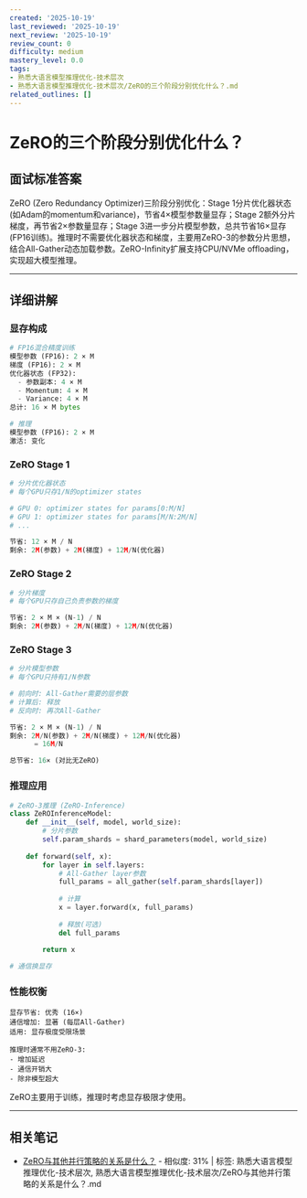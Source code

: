 ```yaml
---
created: '2025-10-19'
last_reviewed: '2025-10-19'
next_review: '2025-10-19'
review_count: 0
difficulty: medium
mastery_level: 0.0
tags:
- 熟悉大语言模型推理优化-技术层次
- 熟悉大语言模型推理优化-技术层次/ZeRO的三个阶段分别优化什么？.md
related_outlines: []
---
```


# ZeRO的三个阶段分别优化什么？

## 面试标准答案

ZeRO (Zero Redundancy Optimizer)三阶段分别优化：Stage 1分片优化器状态(如Adam的momentum和variance)，节省4×模型参数量显存；Stage 2额外分片梯度，再节省2×参数量显存；Stage 3进一步分片模型参数，总共节省16×显存(FP16训练)。推理时不需要优化器状态和梯度，主要用ZeRO-3的参数分片思想，结合All-Gather动态加载参数。ZeRO-Infinity扩展支持CPU/NVMe offloading，实现超大模型推理。

---

## 详细讲解

### 显存构成

```python
# FP16混合精度训练
模型参数 (FP16): 2 × M
梯度 (FP16): 2 × M
优化器状态 (FP32): 
  - 参数副本: 4 × M
  - Momentum: 4 × M
  - Variance: 4 × M
总计: 16 × M bytes

# 推理
模型参数 (FP16): 2 × M
激活: 变化
```

### ZeRO Stage 1

```python
# 分片优化器状态
# 每个GPU只存1/N的optimizer states

# GPU 0: optimizer states for params[0:M/N]
# GPU 1: optimizer states for params[M/N:2M/N]
# ...

节省: 12 × M / N
剩余: 2M(参数) + 2M(梯度) + 12M/N(优化器)
```

### ZeRO Stage 2

```python
# 分片梯度
# 每个GPU只存自己负责参数的梯度

节省: 2 × M × (N-1) / N
剩余: 2M(参数) + 2M/N(梯度) + 12M/N(优化器)
```

### ZeRO Stage 3

```python
# 分片模型参数
# 每个GPU只持有1/N参数

# 前向时: All-Gather需要的层参数
# 计算后: 释放
# 反向时: 再次All-Gather

节省: 2 × M × (N-1) / N  
剩余: 2M/N(参数) + 2M/N(梯度) + 12M/N(优化器)
      = 16M/N

总节省: 16× (对比无ZeRO)
```

### 推理应用

```python
# ZeRO-3推理 (ZeRO-Inference)
class ZeROInferenceModel:
    def __init__(self, model, world_size):
        # 分片参数
        self.param_shards = shard_parameters(model, world_size)
        
    def forward(self, x):
        for layer in self.layers:
            # All-Gather layer参数
            full_params = all_gather(self.param_shards[layer])
            
            # 计算
            x = layer.forward(x, full_params)
            
            # 释放(可选)
            del full_params
        
        return x

# 通信换显存
```

### 性能权衡

```
显存节省: 优秀 (16×)
通信增加: 显著 (每层All-Gather)
适用: 显存极度受限场景

推理时通常不用ZeRO-3:
- 增加延迟
- 通信开销大
- 除非模型超大
```

ZeRO主要用于训练，推理时考虑显存极限才使用。


---

## 相关笔记
<!-- 自动生成 -->

- [ZeRO与其他并行策略的关系是什么？](notes/熟悉大语言模型推理优化-技术层次/ZeRO与其他并行策略的关系是什么？.md) - 相似度: 31% | 标签: 熟悉大语言模型推理优化-技术层次, 熟悉大语言模型推理优化-技术层次/ZeRO与其他并行策略的关系是什么？.md

